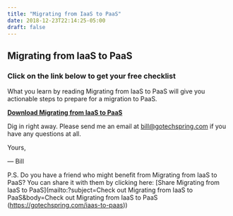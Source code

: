 ```yaml
---
title: "Migrating from IaaS to PaaS"
date: 2018-12-23T22:14:25-05:00
draft: false
---
```


## Migrating from IaaS to PaaS

### Click on the link below to get your free checklist

What you learn by reading Migrating from IaaS to PaaS will give you actionable steps to prepare for a migration to PaaS.

**[Download Migrating from IaaS to PaaS](http://bit.ly/iaas-to-paas)**

Dig in right away. Please send me an email at [bill@gotechspring.com](mailto:bill@gotechspring.com) if you have any questions at all.

Yours,

— Bill

P.S. Do you have a friend who might benefit from Migrating from IaaS to PaaS? You can share it with them by clicking here: [Share Migrating from IaaS to PaaS](mailto:?subject=Check out Migrating from IaaS to PaaS&body=Check out Migrating from IaaS to PaaS (https://gotechspring.com/iaas-to-paas))